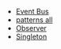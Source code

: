 - [Event Bus](./event-bus.md)
- [patterns all](./index.md)
- [Observer](./observer.md)
- [Singleton](./singleton.md)